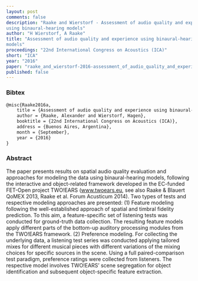 ```yaml
---
layout: post
comments: false
description: "Raake and Wierstorf - Assessment of audio quality and experience
using binaural-hearing models"
author: "H Wierstorf, A Raake"
title: "Assessment of audio quality and experience using binaural-hearing
models"
proceedings: "22nd International Congress on Acoustics (ICA)"
short: "ICA"
year: "2016"
paper: "raake_and_wierstorf-2016-assessment_of_audio_quality_and_experience_using_binaural-hearing_models.pdf"
published: false
---
```


### Bibtex

```latex
@misc{Raake2016a,
    title = {Assessment of audio quality and experience using binaural-hearing models},
    author = {Raake, Alexander and Wierstorf, Hagen},
    booktitle = {22nd International Congress on Acoustics (ICA)},
    address = {Buenos Aires, Argentina},
    month = {September},
    year = {2016}
}
```

### Abstract

The paper presents results on spatial audio quality evaluation and approaches
for modeling the data using binaural-hearing models, following the interactive
and object-related framework developed in the EC-funded FET-Open project
TWO!EARS (www.twoears.eu, see also Raake & Blauert QoMEX 2013, Raake et al.
Forum Acusticum 2014). Two types of tests and respective modeling approaches are
presented: (1) Feature modeling following the well-established approach of
spatial and timbral fidelity prediction. To this aim, a feature-specific set of
listening tests was conducted for ground-truth data collection. The resulting
feature models apply different parts of the bottom-up auditory processing
modules from the TWO!EARS framework.  (2) Preference modeling. For collecting
the underlying data, a listening test series was conducted applying tailored
mixes for different musical pieces with different variations of the mixing
choices for specific sources in the scene. Using a full paired-comparison test
paradigm, preference ratings were collected from listeners. The respective model
involves TWO!EARS’ scene segregation for object identification and subsequent
object-specific feature extraction.

